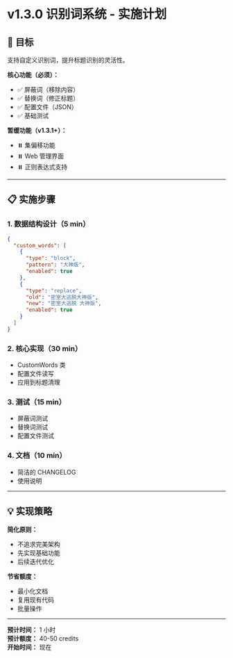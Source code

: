 # v1.3.0 识别词系统 - 实施计划

## 🎯 目标

支持自定义识别词，提升标题识别的灵活性。

**核心功能（必须）：**
- ✅ 屏蔽词（移除内容）
- ✅ 替换词（修正标题）
- ✅ 配置文件（JSON）
- ✅ 基础测试

**暂缓功能（v1.3.1+）：**
- ⏸️ 集偏移功能
- ⏸️ Web 管理界面
- ⏸️ 正则表达式支持

---

## 📋 实施步骤

### 1. 数据结构设计（5 min）
```json
{
  "custom_words": [
    {
      "type": "block",
      "pattern": "大神版",
      "enabled": true
    },
    {
      "type": "replace",
      "old": "密室大逃脱大神版",
      "new": "密室大逃脱 大神版",
      "enabled": true
    }
  ]
}
```

### 2. 核心实现（30 min）
- CustomWords 类
- 配置文件读写
- 应用到标题清理

### 3. 测试（15 min）
- 屏蔽词测试
- 替换词测试
- 配置文件测试

### 4. 文档（10 min）
- 简洁的 CHANGELOG
- 使用说明

---

## 💡 实现策略

**简化原则：**
- 不追求完美架构
- 先实现基础功能
- 后续迭代优化

**节省额度：**
- 最小化文档
- 复用现有代码
- 批量操作

---

**预计时间：** 1 小时  
**预计额度：** 40-50 credits  
**开始时间：** 现在
